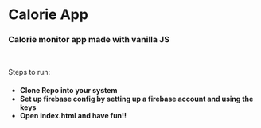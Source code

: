 <h1>Calorie App</h1>
<h3>Calorie monitor app made with vanilla JS</h3>
<br />
<p>Steps to run:</p>
<ul>
  <h4>
    <li>Clone Repo into your system</li>
    <li>Set up firebase config by setting up a firebase account and using the keys</li>
    <li>Open index.html and have fun!!</li>
  </h4>
</ul>
